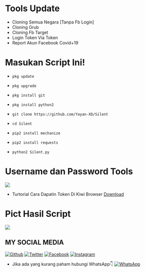 # Tools Update
* Cloning Semua Negara [Tanpa Fb Login]
* Cloning Grub
* Cloning Fb Target 
* Login Token Via Token
* Report Akun Facebook Covid+19


# Masukan Script Ini!
- `pkg update`

- `pkg upgrade`

- `pkg install git`

- `pkg install python2`

- `git clone https://github.com/Yayan-XD/Silent`

- `cd Silent`

- `pip2 install mechanize`

- `pip2 install requests`

- `python2 Silent.py`

# Username dan Password Tools
<img src="https://github.com/Yayan-XD/Silent/blob/master/Screenshot_20200918_102609-picsay.png" />


* Turtorial Cara Dapatin Token Di Kiwi Browser [Download](https://github.com/Yayan-XD/Maha-Guru/blob/master/Tak%20berjudul%202_540p.mp4)


# Pict Hasil Script

<img src="https://github.com/Yayan-XD/Maha-Guru/blob/master/status_me_status_IMG-20200825-WA0003.jpg" />


## MY SOCIAL MEDIA
[![Github](https://img.shields.io/badge/Github-Ikuti-green?style=for-the-badge&logo=github)](https://github.com/Yayan-XD)
[![Twitter](https://img.shields.io/badge/twitter-Ikuti-blue?style=for-the-badge&logo=Twitter)](https://mobile.twitter.com/moch_xd)
[![Facebook](https://img.shields.io/badge/Facebook-Ikuti-blue?style=for-the-badge&logo=facebook)](https://www.facebook.com/YAYAN.XING.ZUCKERBERG.SR)
[![Instagram](https://img.shields.io/badge/Instagram-Ikuti-red?style=for-the-badge&logo=instagram)](https://Instagram.com/yayanxd_)
* Jika ada yang kurang paham hubungi WhatsApp👇
[![WhatsApp](https://img.shields.io/badge/whatsapp-Hubungi-brightgreen?style=for-the-badge&logo=whatsapp)](https://api.whatsapp.com/brightgreen?phone=+6285603036683)
